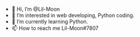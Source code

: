 - 👋 Hi, I’m @Lil-Moon
- 👀 I’m interested in web developing, Python coding.
- 🌱 I’m currently learning Python.
- 📫 How to reach me  Lil-Moon#7807

<!---
Lil-Moon/Lil-Moon is a ✨ special ✨ repository because its `README.md` (this file) appears on your GitHub profile.
You can click the Preview link to take a look at your changes.
--->
